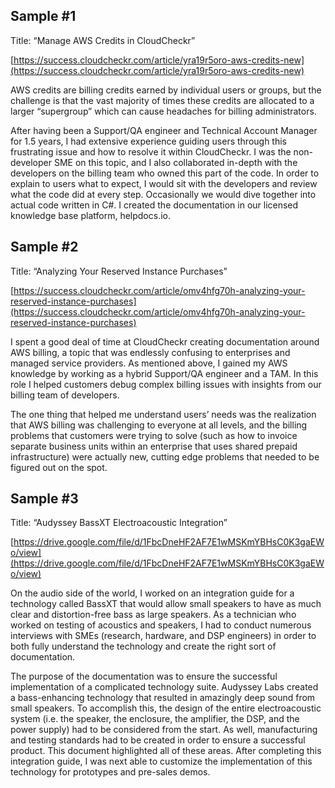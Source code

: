 

## Sample #1

Title: “Manage AWS Credits in CloudCheckr”

[https://success.cloudcheckr.com/article/yra19r5oro-aws-credits-new](https://success.cloudcheckr.com/article/yra19r5oro-aws-credits-new)

AWS credits are billing credits earned by individual users or groups, but the challenge is that the vast majority of times these credits are allocated to a larger “supergroup” which can cause headaches for billing administrators.

After having been a Support/QA engineer and Technical Account Manager for 1.5 years, I had extensive experience guiding users through this frustrating issue and how to resolve it within CloudCheckr. I was the non-developer SME on this topic, and I also collaborated in-depth with the developers on the billing team who owned this part of the code. In order to explain to users what to expect, I would sit with the developers and review what the code did at every step. Occasionally we would dive together into actual code written in C#. I created the documentation in our licensed knowledge base platform, helpdocs.io.


## Sample #2

Title: “Analyzing Your Reserved Instance Purchases”

[https://success.cloudcheckr.com/article/omv4hfg70h-analyzing-your-reserved-instance-purchases](https://success.cloudcheckr.com/article/omv4hfg70h-analyzing-your-reserved-instance-purchases)

I spent a good deal of time at CloudCheckr creating documentation around AWS billing, a topic that was endlessly confusing to enterprises and managed service providers. As mentioned above, I gained my AWS knowledge by working as a hybrid Support/QA engineer and a TAM. In this role I helped customers debug complex billing issues with insights from our billing team of developers.

The one thing that helped me understand users’ needs was the realization that AWS billing was challenging to everyone at all levels, and the billing problems that customers were trying to solve (such as how to invoice separate business units within an enterprise that uses shared prepaid infrastructure) were actually new, cutting edge problems that needed to be figured out on the spot. 


## Sample #3

Title: “Audyssey BassXT Electroacoustic Integration”

[https://drive.google.com/file/d/1FbcDneHF2AF7E1wMSKmYBHsC0K3gaEWo/view](https://drive.google.com/file/d/1FbcDneHF2AF7E1wMSKmYBHsC0K3gaEWo/view)

On the audio side of the world, I worked on an integration guide for a technology called BassXT that would allow small speakers to have as much clear and distortion-free bass as large speakers. As a technician who worked on testing of acoustics and speakers, I had to conduct numerous interviews with SMEs (research, hardware, and DSP engineers) in order to both fully understand the technology and create the right sort of documentation.

The purpose of the documentation was to ensure the successful implementation of a complicated technology suite. Audyssey Labs created a bass-enhancing technology that resulted in amazingly deep sound from small speakers. To accomplish this, the design of the entire electroacoustic system (i.e. the speaker, the enclosure, the amplifier, the DSP, and the power supply) had to be considered from the start. As well, manufacturing and testing standards had to be created in order to ensure a successful product. This document highlighted all of these areas. After completing this integration guide, I was next able to customize the implementation of this technology for prototypes and pre-sales demos.

